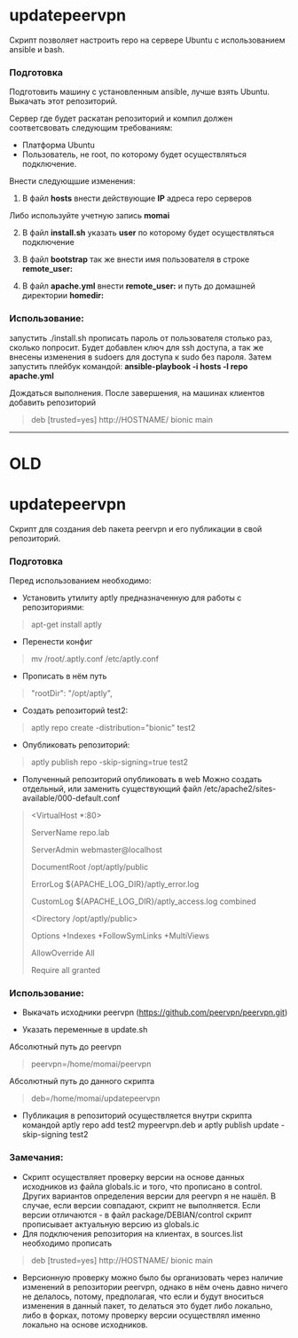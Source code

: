 # updatepeervpn
Скрипт позволяет настроить repo на сервере Ubuntu с использованием ansible и bash.

### Подготовка
Подготовить машину с установленным ansible, лучше взять Ubuntu.
Выкачать этот репозиторий.

Сервер где будет раскатан репозиторий и компил должен соответсвовать следующим требованиям:
- Платформа Ubuntu
- Пользователь, не root, по которому будет осуществляться подключение.

Внести следующшие изменения:

1) В файл **hosts** внести действующие **IP** адреса repo серверов

Либо используйте учетную запись **momai**

2) В файл  **install.sh** указать **user** по которому будет осуществляться подключение

3) В файл **bootstrap** так же внести имя пользователя в строке **remote_user:**

4) В файл **apache.yml** внести **remote_user:** и путь до домашней директории **homedir:**



### Использование:
запустить ./install.sh прописать пароль от пользователя столько раз, сколько попросит. Будет добавлен ключ для ssh доступа, а так же внесены изменения в sudoers для доступа к sudo без пароля.
Затем запустить плейбук командой:
**ansible-playbook -i hosts -l repo apache.yml**

Дождаться выполнения.
После завершения, на машинах клиентов добавить репозиторий
> deb [trusted=yes] http://HOSTNAME/ bionic main



______
# OLD
# updatepeervpn
Скрипт для создания deb пакета peervpn и его публикации в свой репозиторий.

### Подготовка

Перед использованием необходимо:
* Установить утилиту aptly предназначенную для работы с репозиториями:

> apt-get install aptly

* Перенести конфиг
> mv /root/.aptly.conf /etc/aptly.conf

* Прописать в нём путь
> "rootDir": "/opt/aptly",

* Создать репозиторий test2:

> aptly repo create -distribution="bionic" test2

* Опубликовать репозиторий:

> aptly publish repo -skip-signing=true test2
> 
* Полученный репозиторий опубликовать в web
Можно создать отдельный, или заменить существующий файл /etc/apache2/sites-available/000-default.conf

><VirtualHost *:80>
>
>ServerName repo.lab
>
>ServerAdmin webmaster@localhost
>
>DocumentRoot /opt/aptly/public
>
>ErrorLog ${APACHE_LOG_DIR}/aptly_error.log
>
>CustomLog ${APACHE_LOG_DIR}/aptly_access.log combined
>
>    <Directory /opt/aptly/public>
>    
>  Options +Indexes +FollowSymLinks +MultiViews
>       
>  AllowOverride All
>       
>  Require all granted
>       
> </Directory>
>    
></VirtualHost>
 
 
### Использование:

* Выкачать исходники peervpn (https://github.com/peervpn/peervpn.git)

* Указать переменные в update.sh
 
Абсолютный путь до peervpn
> peervpn=/home/momai/peervpn

Абсолютный путь до данного скрипта
> deb=/home/momai/updatepeervpn

* Публикация в репозиторий осуществляется внутри скрипта командой aptly repo add test2 mypeervpn.deb и aptly publish update -skip-signing test2

### Замечания:
* Скрипт осуществляет проверку версии на основе данных исходников из файла globals.ic и того, что прописано в control. Других вариантов определения версии для peervpn я не нашёл. В случае, если версии совпадают, скрипт не выполняется. Если версии отличаются - в файл package/DEBIAN/control скрипт прописывает актуальную версию из globals.ic
* Для подключения репозитория на клиентах, в sources.list необходимо прописать 
> deb [trusted=yes] http://HOSTNAME/ bionic main

* Версионную проверку можно было бы организовать через наличие изменений в репозитории peervpn, однако в нём очень давно ничего не делалось, потому, предполагая, что если и будут вноситься изменения в данный пакет, то делаться это будет либо локально, либо в форках, потому проверку версии осуществлял именно локально на основе исходников.
